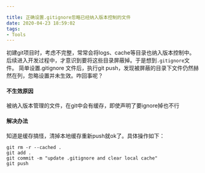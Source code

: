 ```yaml
---

title: 正确设置.gitignore忽略已经纳入版本控制的文件
date: 2020-04-23 18:59:02
tags:
- Tools
---
```


初建git项目时，考虑不完整，常常会将logs、cache等目录也纳入版本控制中。后续进入开发过程中，才意识到要将这些目录屏蔽掉。于是想到`.gitignore`文件。
简单设置.gitignore 文件后，执行git push，发现被屏蔽的目录下文件仍然赫然在列，忽略设置并未生效。咋回事呢？
#### 不生效原因
被纳入版本管理的文件，在git中会有缓存，即使声明了要ignore掉也不行
#### 解决办法
知道是缓存搞怪，清掉本地缓存重新push就ok了。具体操作如下：
```shell
git rm -r --cached .
git add .
git commit -m "update .gitignore and clear local cache"
git push
```
